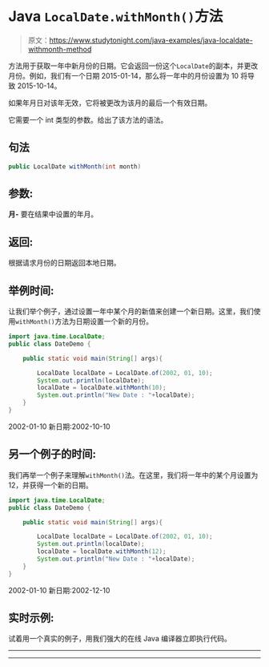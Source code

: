 # Java `LocalDate.withMonth()`方法

> 原文：<https://www.studytonight.com/java-examples/java-localdate-withmonth-method>

方法用于获取一年中新月份的日期。它会返回一份这个`LocalDate`的副本，并更改月份。例如，我们有一个日期 2015-01-14，那么将一年中的月份设置为 10 将导致 2015-10-14。

如果年月日对该年无效，它将被更改为该月的最后一个有效日期。

它需要一个 int 类型的参数。给出了该方法的语法。

## 句法

```java
public LocalDate withMonth(int month)
```

## 参数:

**月-** 要在结果中设置的年月。

## 返回:

根据请求月份的日期返回本地日期。

## 举例时间:

让我们举个例子，通过设置一年中某个月的新值来创建一个新日期。这里，我们使用`withMonth()`方法为日期设置一个新的月份。

```java
import java.time.LocalDate;
public class DateDemo {

	public static void main(String[] args){  

		LocalDate localDate = LocalDate.of(2002, 01, 10);
		System.out.println(localDate);
		localDate = localDate.withMonth(10);
		System.out.println("New Date : "+localDate);
	}
}
```

2002-01-10
新日期:2002-10-10

## 另一个例子的时间:

我们再举一个例子来理解`withMonth()`法。在这里，我们将一年中的某个月设置为 12，并获得一个新的日期。

```java
import java.time.LocalDate;
public class DateDemo {

	public static void main(String[] args){  

		LocalDate localDate = LocalDate.of(2002, 01, 10);
		System.out.println(localDate);
		localDate = localDate.withMonth(12);
		System.out.println("New Date : "+localDate);
	}
}
```

2002-01-10
新日期:2002-12-10

## 实时示例:

试着用一个真实的例子，用我们强大的在线 Java 编译器立即执行代码。

* * *

* * *